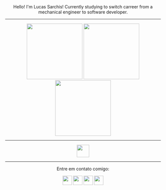 <div  align="center">
  Hello! I'm Lucas Sarchis!
Currently studying to switch carreer from a mechanical engineer to software developer.
  </div>
  <hr>
<div  align="center">
 <img height="180em" src="https://github-readme-stats.vercel.app/api?username=lucassarchis&show_icons=true&theme=material-palenight&include_all_commits=true&count_private=true"/>
 <img height="180em" src="https://github-readme-stats.vercel.app/api/top-langs/?username=lucassarchis&layout=compact&langs_count=6&theme=material-palenight"/>
 </div>

<div align="center">
   <img height="180em" src="http://github-readme-streak-stats.herokuapp.com?user=lucassarchis&theme=material-palenight&date_format=j%20M%5B%20Y%5D"/>
 </div>
 
<hr>
<div align="center">
  <img height="40em" src="https://skillicons.dev/icons?i=html,css,js,ts,angular,vscode,bootstrap,git,mongodb,nodejs,stackoverflow"/>
  </div>
<hr>

<div align="center">
  <p>Entre em contato comigo:</p>
 </div>
 <div align="center">
  <a href="mailto:lucas.sarchis@gmail.com"><img height="30em" src="https://img.shields.io/badge/Gmail-D14836?style=for-the-badge&logo=gmail&logoColor=white"/></a>
  <a href="https://api.whatsapp.com/send?phone=5532985113268"><img height="30em" src="https://img.shields.io/badge/WhatsApp-25D366?style=for-the-badge&logo=whatsapp&logoColor=white"/></a>
   <a href="https://www.linkedin.com/in/lucassarchis/"><img height="30em" src="https://img.shields.io/badge/LinkedIn-0077B5?style=for-the-badge&logo=linkedin&logoColor=white"/></a>
  <a href="https://lucassarchis.com"><img height="30em" src="https://img.shields.io/badge/dev.to-0A0A0A?style=for-the-badge&logo=devdotto&logoColor=white"/></a>
 
  
 </div>
